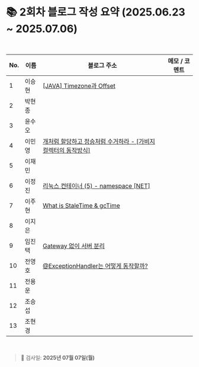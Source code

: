 # 📚 2회차 블로그 작성 요약 (2025.06.23 ~ 2025.07.06)

<br>

| No. | 이름  | 블로그 주소                                                                                                                              | 메모 / 코멘트 |
|-----|-----|-------------------------------------------------------------------------------------------------------------------------------------|----------|
| 1   | 이승현 | [[JAVA] Timezone과 Offset](https://ssddo-story.tistory.com/65)                                                                       |          |
| 2   | 박현종 |                                                                                                                                     |          |
| 3   | 윤수오 |                                                                                                                                     |          |
| 4   | 이민영 | [개처럼 할당하고 정승처럼 수거하라 - [가비지 컬렉터의 동작방식]](https://stylish-minyoung.tistory.com/210)                                                    |          |
| 5   | 이재민 |                                                                                                                                     |          |
| 6   | 이정진 | [리눅스 컨테이너 (5) - namespace [NET]](https://freshdev.tistory.com/55)                                                                   |          |
| 7   | 이주현 | [What is StaleTime & gcTime](https://jujus.gitbook.io/jutrongs-docs/my-storage/library/tanstack-query/what-is-staletime-and-gctime) |          |
| 8   | 이지은 |                                                                                                                                     |          |
| 9   | 임진택 | [Gateway 없이 서버 분리](https://taekt.tistory.com/40)                                                                                    |          |
| 10  | 전영호 | [@ExceptionHandler는 어떻게 동작할까?](https://aplbly.tistory.com/29)                                                                       |          |
| 11  | 전용운 |                                                                                                                                     |          |
| 12  | 조승섭 |                                                                                                                                     |          |
| 13  | 조현경 |                                                                                                                                     |          |

<br>

> 📌 검사일: **2025년 07월 07일(월)**
